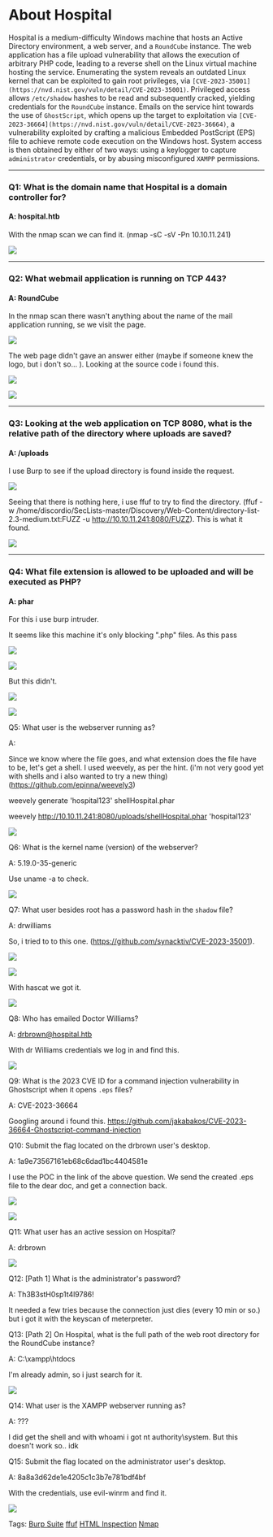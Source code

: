 
# About Hospital

Hospital is a medium-difficulty Windows machine that hosts an Active Directory environment, a web server, and a `RoundCube` instance. The web application has a file upload vulnerability that allows the execution of arbitrary PHP code, leading to a reverse shell on the Linux virtual machine hosting the service. Enumerating the system reveals an outdated Linux kernel that can be exploited to gain root privileges, via `[CVE-2023-35001](https://nvd.nist.gov/vuln/detail/CVE-2023-35001)`. Privileged access allows `/etc/shadow` hashes to be read and subsequently cracked, yielding credentials for the `RoundCube` instance. Emails on the service hint towards the use of `GhostScript`, which opens up the target to exploitation via `[CVE-2023-36664](https://nvd.nist.gov/vuln/detail/CVE-2023-36664)`, a vulnerability exploited by crafting a malicious Embedded PostScript (EPS) file to achieve remote code execution on the Windows host. System access is then obtained by either of two ways: using a keylogger to capture `administrator` credentials, or by abusing misconfigured `XAMPP` permissions.

___

### Q1: What is the domain name that Hospital is a domain controller for?

#### A: hospital.htb

With the nmap scan we can find it. (nmap -sC -sV -Pn 10.10.11.241)

![](../../Img/Pasted%20image%2020250505152955.png)

___

### Q2: What webmail application is running on TCP 443?

#### A: RoundCube

In the nmap scan there wasn't anything about the name of the mail application running, se we visit the page.

![](../../Img/Pasted%20image%2020250505153433.png)

The web page didn't gave an answer either (maybe if someone knew the logo, but i don't so... ).
Looking at the source code i found this.

![](../../Img/Pasted%20image%2020250505153618.png)

![](../../Img/Pasted%20image%2020250505153712.png)

___

### Q3: Looking at the web application on TCP 8080, what is the relative path of the directory where uploads are saved?

#### A: /uploads

I use Burp to see if the upload directory is found inside the request.

![](../../Img/Pasted%20image%2020250505155307.png)

Seeing that there is nothing here, i use ffuf to try to find the directory. (ffuf -w /home/discordio/SecLists-master/Discovery/Web-Content/directory-list-2.3-medium.txt:FUZZ -u http://10.10.11.241:8080/FUZZ).
This is what it found.

![](../../Img/Pasted%20image%2020250505160616.png)

___

### Q4: What file extension is allowed to be uploaded and will be executed as PHP?

#### A: phar

For this i use burp intruder.

It seems like this machine it's only blocking ".php" files. As this pass

![](../../Img/Pasted%20image%2020250505165027.png)

![](../../Img/Pasted%20image%2020250505165038.png)

But this didn't.

![](../../Img/Pasted%20image%2020250505164702.png)

![](../../Img/Pasted%20image%2020250505164646.png)

Q5: What user is the webserver running as?

A: 

Since we know where the file goes, and what extension does the file have to be, let's get a shell.
I used weevely, as per the hint. (i'm not very good yet with shells and i also wanted to try a new thing) (https://github.com/epinna/weevely3)

weevely generate 'hospital123' shellHospital.phar

weevely http://10.10.11.241:8080/uploads/shellHospital.phar 'hospital123'

![](../../Img/Pasted%20image%2020250505170017.png)

Q6: What is the kernel name (version) of the webserver?

A: 5.19.0-35-generic

Use uname -a to check.

![](../../Img/Pasted%20image%2020250505171158.png)

Q7: What user besides root has a password hash in the `shadow` file?

A: drwilliams

So, i tried to to this one. (https://github.com/synacktiv/CVE-2023-35001).

![](../../Img/Pasted%20image%2020250505181711.png)

![](../../Img/Pasted%20image%2020250505181809.png)

With hascat we got it.

![](../../Img/Pasted%20image%2020250505182729.png)

Q8: Who has emailed Doctor Williams?

A: drbrown@hospital.htb

With dr Williams credentials we log in and find this.

![](../../Img/Pasted%20image%2020250505182939.png)

Q9: What is the 2023 CVE ID for a command injection vulnerability in Ghostscript when it opens `.eps` files?

A: CVE-2023-36664

Googling around i found this.
https://github.com/jakabakos/CVE-2023-36664-Ghostscript-command-injection

Q10: Submit the flag located on the drbrown user's desktop.

A: 1a9e73567161eb68c6dad1bc4404581e

I use the POC in the link of the above question.
We send the created .eps file to the dear doc, and get a connection back.

![](../../Img/Pasted%20image%2020250505184059.png)

![](../../Img/Pasted%20image%2020250505184212.png)

Q11: What user has an active session on Hospital?

A: drbrown

![](../../Img/Pasted%20image%2020250505185512.png)

Q12: [Path 1] What is the administrator's password?

A: Th3B3stH0sp1t4l9786!

It needed a few tries because the connection just dies (every 10 min or so.) but i got it with the keyscan of meterpreter.

Q13: [Path 2] On Hospital, what is the full path of the web root directory for the RoundCube instance?

A: C:\xampp\htdocs

I'm already admin, so i just search for it.

![](../../Img/Pasted%20image%2020250505193032.png)

Q14: What user is the XAMPP webserver running as?

A: ???

I did get the shell and with whoami i got
nt authority\system. But this doesn't work so.. idk

Q15: Submit the flag located on the administrator user's desktop.

A: 8a8a3d62de1e4205c1c3b7e781bdf4bf

With the credentials, use evil-winrm and find it.

![](../../Img/Pasted%20image%2020250505192439.png)

Tags: [Burp Suite](../../Index/Burp%20Suite.md) [ffuf](../../Index/ffuf.md) [HTML Inspection](../../Index/HTML%20Inspection.md) [Nmap](../../Index/Nmap.md) 